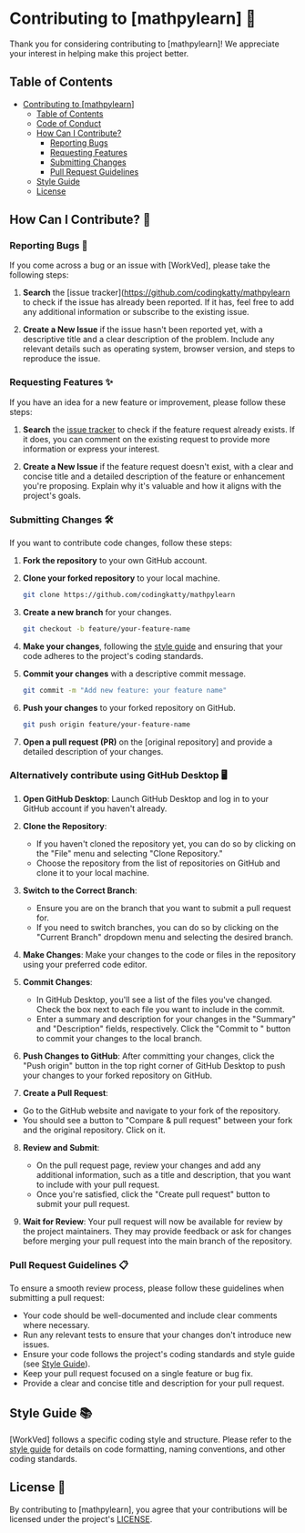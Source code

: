 # Contributing to [mathpylearn] 🚀

Thank you for considering contributing to [mathpylearn]! We appreciate your interest in helping make this project better.

## Table of Contents

- [Contributing to \[mathpylearn\]](#contributing-to-WorkVed-)
  - [Table of Contents](#table-of-contents)
  - [Code of Conduct](#code-of-conduct)
  - [How Can I Contribute?](#how-can-i-contribute)
    - [Reporting Bugs](#reporting-bugs-)
    - [Requesting Features](#requesting-features-)
    - [Submitting Changes](#submitting-changes-)
    - [Pull Request Guidelines](#pull-request-guidelines-)
  - [Style Guide](#style-guide-)
  - [License](#license-)


## How Can I Contribute? 🌟

### Reporting Bugs 🐛

If you come across a bug or an issue with [WorkVed], please take the following steps:

1. **Search** the [issue tracker](https://github.com/codingkatty/mathpylearn to check if the issue has already been reported. If it has, feel free to add any additional information or subscribe to the existing issue.

2. **Create a New Issue** if the issue hasn't been reported yet, with a descriptive title and a clear description of the problem. Include any relevant details such as operating system, browser version, and steps to reproduce the issue.

### Requesting Features ✨

If you have an idea for a new feature or improvement, please follow these steps:

1. **Search** the [issue tracker](https://github.com/codingkatty/mathpylearn) to check if the feature request already exists. If it does, you can comment on the existing request to provide more information or express your interest.

2. **Create a New Issue** if the feature request doesn't exist, with a clear and concise title and a detailed description of the feature or enhancement you're proposing. Explain why it's valuable and how it aligns with the project's goals.

### Submitting Changes 🛠️

If you want to contribute code changes, follow these steps:

1. **Fork the repository** to your own GitHub account.

2. **Clone your forked repository** to your local machine.
    ```bash
    git clone https://github.com/codingkatty/mathpylearn
    ```

3. **Create a new branch** for your changes.
    ```bash
    git checkout -b feature/your-feature-name
    ```

4. **Make your changes**, following the [style guide](#style-guide) and ensuring that your code adheres to the project's coding standards.

5. **Commit your changes** with a descriptive commit message.
    ```bash
    git commit -m "Add new feature: your feature name"
    ```

6. **Push your changes** to your forked repository on GitHub.
    ```bash
    git push origin feature/your-feature-name
    ```

7. **Open a pull request (PR)** on the [original repository] and provide a detailed description of your changes.

### Alternatively contribute using GitHub Desktop 🖥️

1. **Open GitHub Desktop**:
   Launch GitHub Desktop and log in to your GitHub account if you haven't already.

2. **Clone the Repository**:
   - If you haven't cloned the repository yet, you can do so by clicking on the "File" menu and selecting "Clone Repository."
   - Choose the repository from the list of repositories on GitHub and clone it to your local machine.

3. **Switch to the Correct Branch**:
   - Ensure you are on the branch that you want to submit a pull request for.
   - If you need to switch branches, you can do so by clicking on the "Current Branch" dropdown menu and selecting the desired branch.

4. **Make Changes**:
   Make your changes to the code or files in the repository using your preferred code editor.

5. **Commit Changes**:
   - In GitHub Desktop, you'll see a list of the files you've changed. Check the box next to each file you want to include in the commit.
   - Enter a summary and description for your changes in the "Summary" and "Description" fields, respectively. Click the "Commit to <branch-name>" button to commit your changes to the local branch.

6. **Push Changes to GitHub**:
   After committing your changes, click the "Push origin" button in the top right corner of GitHub Desktop to push your changes to your forked repository on GitHub.

7. **Create a Pull Request**:
  - Go to the GitHub website and navigate to your fork of the repository.
  - You should see a button to "Compare & pull request" between your fork and the original repository. Click on it.

8. **Review and Submit**:
   - On the pull request page, review your changes and add any additional information, such as a title and description, that you want to include with your pull request.
   - Once you're satisfied, click the "Create pull request" button to submit your pull request.

9. **Wait for Review**:
    Your pull request will now be available for review by the project maintainers. They may provide feedback or ask for changes before merging your pull request into the main branch of the repository.

### Pull Request Guidelines 📋

To ensure a smooth review process, please follow these guidelines when submitting a pull request:

- Your code should be well-documented and include clear comments where necessary.
- Run any relevant tests to ensure that your changes don't introduce new issues.
- Ensure your code follows the project's coding standards and style guide (see [Style Guide](#style-guide)).
- Keep your pull request focused on a single feature or bug fix.
- Provide a clear and concise title and description for your pull request.

## Style Guide 📚

[WorkVed] follows a specific coding style and structure. Please refer to the [style guide](STYLE_GUIDE.md) for details on code formatting, naming conventions, and other coding standards.

## License 📜

By contributing to [mathpylearn], you agree that your contributions will be licensed under the project's [LICENSE](LICENSE.md).
